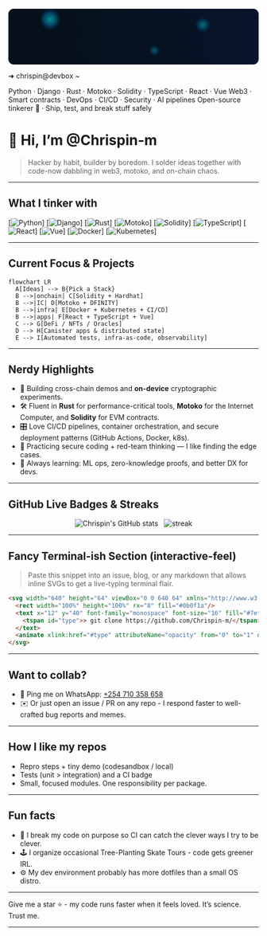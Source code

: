 <p align="center">
<svg xmlns="http://www.w3.org/2000/svg"
     width="720" height="160" viewBox="0 0 720 160"
     role="img" aria-label="Chrispin-m — terminal banner">
  <defs>
    <!-- background gradient that subtly cycles -->
    <linearGradient id="bgGrad" x1="0" x2="1">
      <stop offset="0" stop-color="#06101a">
        <animate attributeName="stop-color" dur="8s" values="#06101a;#081428;#0b1020;#06101a" repeatCount="indefinite" />
      </stop>
      <stop offset="1" stop-color="#07142a">
        <animate attributeName="stop-color" dur="10s" values="#07142a;#09203a;#06101a;#07142a" repeatCount="indefinite" />
      </stop>
    </linearGradient>
    <!-- glowing orb gradient -->
    <radialGradient id="orb" cx="50%" cy="50%" r="50%">
      <stop offset="0" stop-color="#00ffd5" stop-opacity="0.95"/>
      <stop offset="0.5" stop-color="#00b2ff" stop-opacity="0.55"/>
      <stop offset="1" stop-color="#000000" stop-opacity="0"/>
    </radialGradient>
    <!-- text gradient -->
    <linearGradient id="textGrad" x1="0" x2="1">
      <stop offset="0" stop-color="#7ef9a2"/>
      <stop offset="1" stop-color="#7ad8ff"/>
    </linearGradient>
    <!-- subtle grain using tiny semi-opaque rectangles (keeps it safe vs complex filters) -->
    <pattern id="grain" width="6" height="6" patternUnits="userSpaceOnUse">
      <rect width="6" height="6" fill="#000" opacity="0.02"/>
      <circle cx="1.2" cy="4.8" r="0.6" fill="#fff" opacity="0.03"/>
      <circle cx="4.7" cy="1.5" r="0.4" fill="#fff" opacity="0.02"/>
    </pattern>
  </defs>

  <!-- background -->
  <rect x="0" y="0" width="720" height="160" rx="16" fill="url(#bgGrad)"/>
  <rect x="0" y="0" width="720" height="160" rx="16" fill="url(#grain)" />

  <!-- drifting orbs for surreal mood -->
  <g opacity="0.85">
    <circle cx="120" cy="30" r="36" fill="url(#orb)" opacity="0.9">
      <animateTransform attributeName="transform" type="translate" dur="16s"
                        values="0 0; 40 12; -20 30; 0 0" repeatCount="indefinite"/>
      <animate attributeName="opacity" values="0.7;0.95;0.6;0.7" dur="12s" repeatCount="indefinite"/>
    </circle>
    <circle cx="560" cy="46" r="26" fill="url(#orb)" opacity="0.8">
      <animateTransform attributeName="transform" type="translate" dur="14s"
                        values="0 0; -30 18; 8 28; 0 0" repeatCount="indefinite"/>
      <animate attributeName="opacity" values="0.5;0.85;0.55;0.5" dur="10s" repeatCount="indefinite"/>
    </circle>
    <circle cx="420" cy="120" r="18" fill="url(#orb)" opacity="0.7">
      <animateTransform attributeName="transform" type="translate" dur="18s"
                        values="0 0; 10 -28; -12 8; 0 0" repeatCount="indefinite"/>
      <animate attributeName="opacity" values="0.4;0.8;0.45;0.4" dur="9s" repeatCount="indefinite"/>
    </circle>
  </g>

  <!-- header / prompt -->
  <text x="32" y="48" font-family="SFMono-Regular, Consolas, 'Roboto Mono', monospace"
        font-weight="700" font-size="18" fill="url(#textGrad)" letter-spacing="0.6">
    ➜  chrispin@devbox ~
    <!-- tiny surreal wobble -->
    <animateTransform attributeName="transform" type="translate" dur="6s" values="0 0; 2 -1; -2 1; 0 0" repeatCount="indefinite"/>
  </text>

  <!-- blinking cursor -->
  <rect x="268" y="34" width="8" height="12" rx="2" fill="#7ef9a2" opacity="0.95">
    <animate attributeName="opacity" values="0;1;0;1" dur="1.4s" repeatCount="indefinite"/>
  </rect>

  <!-- three tech lines: crossfade + slight float -->
  <text id="line1" x="32" y="78" font-family="SFMono-Regular, monospace" font-size="12" fill="#9aa7c7" opacity="1">
    Python · Django · Rust · Motoko · Solidity · TypeScript · React · Vue
    <animate attributeName="opacity" values="1;0;0;1" dur="12s" repeatCount="indefinite"/>
    <animateTransform attributeName="transform" type="translate" dur="12s" values="0 0; 0 -2; 0 4; 0 0" repeatCount="indefinite"/>
  </text>

  <text id="line2" x="32" y="100" font-family="SFMono-Regular, monospace" font-size="12" fill="#9aa7c7" opacity="0">
    Web3 · Smart contracts · DevOps · CI/CD · Security · AI pipelines
    <animate attributeName="opacity" values="0;1;0;0" dur="12s" repeatCount="indefinite"/>
    <animateTransform attributeName="transform" type="translate" dur="12s" values="0 2; 0 0; 0 -3; 0 2" repeatCount="indefinite"/>
  </text>

  <text id="line3" x="32" y="122" font-family="SFMono-Regular, monospace" font-size="12" fill="#9aa7c7" opacity="0">
    Open-source tinkerer 🔧 · Ship, test, and break stuff safely
    <animate attributeName="opacity" values="0;0;1;0" dur="12s" repeatCount="indefinite"/>
    <animateTransform attributeName="transform" type="translate" dur="12s" values="0 -3; 0 2; 0 0; 0 -3" repeatCount="indefinite"/>
  </text>

  <!-- small surreal shimmer on top edge -->
  <rect x="0" y="0" width="720" height="6" rx="3" fill="url(#textGrad)" opacity="0.06">
    <animate attributeName="opacity" values="0.02;0.12;0.02" dur="6s" repeatCount="indefinite"/>
    <animateTransform attributeName="transform" type="translate" dur="10s" values="0 0; 60 0; -40 0; 0 0" repeatCount="indefinite"/>
  </rect>
</svg>
</p>

# 👋 Hi, I’m **@Chrispin-m**
> Hacker by habit, builder by boredom. I solder ideas together with code-now dabbling in web3, motoko, and on-chain chaos.

---

## What I tinker with
[![Python](https://img.shields.io/badge/-Python-364A9E?style=flat&logo=python&logoColor=white)]
[![Django](https://img.shields.io/badge/-Django-092E20?style=flat&logo=django&logoColor=white)]
[![Rust](https://img.shields.io/badge/-Rust-000000?style=flat&logo=rust&logoColor=white)]
[![Motoko](https://img.shields.io/badge/-Motoko-7E57C2?style=flat&logo=internet-computer&logoColor=white)]
[![Solidity](https://img.shields.io/badge/-Solidity-363636?style=flat&logo=ethereum&logoColor=white)]
[![TypeScript](https://img.shields.io/badge/-TypeScript-007ACC?style=flat&logo=typescript&logoColor=white)]
[![React](https://img.shields.io/badge/-React-61DAFB?style=flat&logo=react&logoColor=000)]
[![Vue](https://img.shields.io/badge/-Vue.js-4FC08D?style=flat&logo=vue.js&logoColor=white)]
[![Docker](https://img.shields.io/badge/-Docker-2496ED?style=flat&logo=docker&logoColor=white)]
[![Kubernetes](https://img.shields.io/badge/-K8s-326CE5?style=flat&logo=kubernetes&logoColor=white)]

---

## Current Focus & Projects
```mermaid
flowchart LR
  A[Ideas] --> B{Pick a Stack}
  B -->|onchain| C[Solidity + Hardhat]
  B -->|IC| D[Motoko + DFINITY]
  B -->|infra| E[Docker + Kubernetes + CI/CD]
  B -->|apps| F[React + TypeScript + Vue]
  C --> G[DeFi / NFTs / Oracles]
  D --> H[Canister apps & distributed state]
  E --> I[Automated tests, infra-as-code, observability]
````

---

## Nerdy Highlights

* 🔭 Building cross-chain demos and **on-device** cryptographic experiments.
* 🛠️ Fluent in **Rust** for performance-critical tools, **Motoko** for the Internet Computer, and **Solidity** for EVM contracts.
* 🎛️ Love CI/CD pipelines, container orchestration, and secure deployment patterns (GitHub Actions, Docker, k8s).
* 🔐 Practicing secure coding + red-team thinking — I like finding the edge cases.
* 🌱 Always learning: ML ops, zero-knowledge proofs, and better DX for devs.

---

## GitHub Live Badges & Streaks

<!-- GitHub stats / streaks-->

<p align="center">
  <img alt="Chrispin's GitHub stats" src="https://github-readme-stats.vercel.app/api?username=Chrispin-m&show_icons=true&count_private=true&theme=radical" />
  &nbsp;
  <img alt="streak" src="https://github-readme-streak-stats.herokuapp.com/?user=Chrispin-m&theme=dark&date_format=%5By%20%5DM%20j" />
</p>

---

## Fancy Terminal-ish Section (interactive-feel)

> Paste this snippet into an issue, blog, or any markdown that allows inline SVGs to get a live-typing terminal flair.

```html
<svg width="640" height="64" viewBox="0 0 640 64" xmlns="http://www.w3.org/2000/svg">
  <rect width="100%" height="100%" rx="8" fill="#0b0f1a"/>
  <text x="12" y="40" font-family="monospace" font-size="16" fill="#7ef9a2">
    <tspan id="type">> git clone https://github.com/Chrispin-m/</tspan>
  </text>
  <animate xlink:href="#type" attributeName="opacity" from="0" to="1" dur="1.8s" begin="0s" fill="freeze"/>
</svg>
```

---

## Want to collab?

* 💬 Ping me on WhatsApp: [+254 710 358 658](https://wa.me/254710358658)
* ✉️ Or just open an issue / PR on any repo - I respond faster to well-crafted bug reports and memes.

---

## How I like my repos

* Repro steps + tiny demo (codesandbox / local)
* Tests (unit > integration) and a CI badge
* Small, focused modules. One responsibility per package.

---

## Fun facts

* 🧪 I break my code on purpose so CI can catch the clever ways I try to be clever.
* 🕹️ I organize occasional Tree-Planting Skate Tours - code gets greener IRL.
* ⚙️ My dev environment probably has more dotfiles than a small OS distro.

---

Give me a star ⭐ - my code runs faster when it feels loved. It’s science. Trust me.

---
